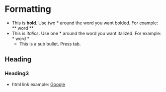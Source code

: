 # Formatting
- This is **bold**. Use two * around the word you want bolded. For example: ** word ** 
- This is *italics*. Use one * around the word you want italized. For example: * word *
  - This is a sub bullet. Press tab.
## Heading

### Heading3
- html link example: [Google](http://www.Google.com)
